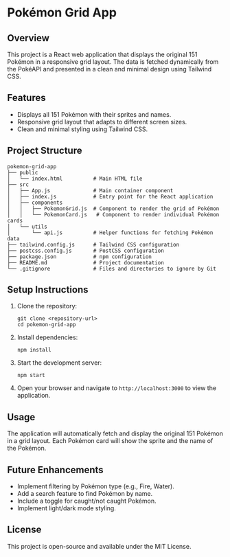 # Pokémon Grid App

## Overview
This project is a React web application that displays the original 151 Pokémon in a responsive grid layout. The data is fetched dynamically from the PokéAPI and presented in a clean and minimal design using Tailwind CSS.

## Features
- Displays all 151 Pokémon with their sprites and names.
- Responsive grid layout that adapts to different screen sizes.
- Clean and minimal styling using Tailwind CSS.

## Project Structure
```
pokemon-grid-app
├── public
│   └── index.html          # Main HTML file
├── src
│   ├── App.js              # Main container component
│   ├── index.js            # Entry point for the React application
│   ├── components
│   │   ├── PokemonGrid.js  # Component to render the grid of Pokémon
│   │   └── PokemonCard.js   # Component to render individual Pokémon cards
│   └── utils
│       └── api.js          # Helper functions for fetching Pokémon data
├── tailwind.config.js      # Tailwind CSS configuration
├── postcss.config.js       # PostCSS configuration
├── package.json            # npm configuration
├── README.md               # Project documentation
└── .gitignore              # Files and directories to ignore by Git
```

## Setup Instructions
1. Clone the repository:
   ```
   git clone <repository-url>
   cd pokemon-grid-app
   ```

2. Install dependencies:
   ```
   npm install
   ```

3. Start the development server:
   ```
   npm start
   ```

4. Open your browser and navigate to `http://localhost:3000` to view the application.

## Usage
The application will automatically fetch and display the original 151 Pokémon in a grid layout. Each Pokémon card will show the sprite and the name of the Pokémon.

## Future Enhancements
- Implement filtering by Pokémon type (e.g., Fire, Water).
- Add a search feature to find Pokémon by name.
- Include a toggle for caught/not caught Pokémon.
- Implement light/dark mode styling.

## License
This project is open-source and available under the MIT License.